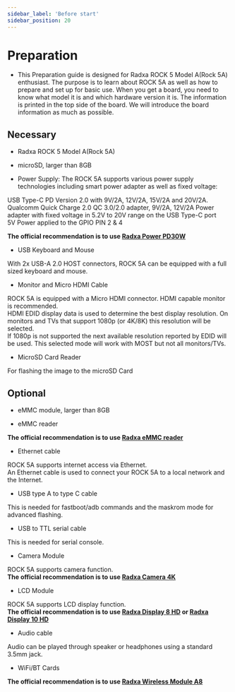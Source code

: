 ```yaml
---
sidebar_label: 'Before start'
sidebar_position: 20
---
```


# Preparation

- This Preparation guide is designed for Radxa ROCK 5 Model A(Rock 5A) enthusiast. The purpose is to learn about ROCK 5A as well as how to prepare and set up for basic use. When you get a board, you need to know what model it is and which hardware version it is. The information is printed in the top side of the board. We will introduce the board information as much as possible.

## Necessary

- Radxa ROCK 5 Model A(Rock 5A)

- microSD, larger than 8GB

- Power Supply: The ROCK 5A supports various power supply technologies including smart power adapter as well as fixed voltage:

USB Type-C PD Version 2.0 with 9V/2A, 12V/2A, 15V/2A and 20V/2A.
Qualcomm Quick Charge 2.0 QC 3.0/2.0 adapter, 9V/2A, 12V/2A
Power adapter with fixed voltage in 5.2V to 20V range on the USB Type-C port    
5V Power applied to the GPIO PIN 2 & 4

**The official recommendation is to use [Radxa Power PD30W](../../../accessories/pd_30w)**

- USB Keyboard and Mouse

With 2x USB-A 2.0 HOST connectors, ROCK 5A can be equipped with a full sized keyboard and mouse.

- Monitor and Micro HDMI Cable

ROCK 5A is equipped with a Micro HDMI connector. HDMI capable monitor is recommended.  
HDMI EDID display data is used to determine the best display resolution. On monitors and TVs that support 1080p (or 4K/8K) this resolution will be selected.  
If 1080p is not supported the next available resolution reported by EDID will be used. This selected mode will work with MOST but not all monitors/TVs.

- MicroSD Card Reader 

For flashing the image to the microSD Card

## Optional

- eMMC module, larger than 8GB

- eMMC reader

**The official recommendation is to use [Radxa eMMC reader](../../../accessories/emmc_reader)**

- Ethernet cable

ROCK 5A supports internet access via Ethernet.  
An Ethernet cable is used to connect your ROCK 5A to a local network and the Internet.  

- USB type A to type C cable

This is needed for fastboot/adb commands and the maskrom mode for advanced flashing.

- USB to TTL serial cable

This is needed for serial console.

- Camera Module
    
ROCK 5A supports camera function.  
**The official recommendation is to use [Radxa Camera 4K](../../../accessories/camera_4k)**

- LCD Module

ROCK 5A supports LCD display function.  
**The official recommendation is to use [Radxa Display 8 HD](../../../accessories/display_8hd) or [Radxa Display 10 HD](../../../accessories/display_10hd)**

- Audio cable

Audio can be played through speaker or headphones using a standard 3.5mm jack.

- WiFi/BT Cards

**The official recommendation is to use [Radxa Wireless Module A8](../../../accessories/wireless_a8)**